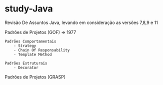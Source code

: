 # study-Java

Revisão De Assuntos Java, levando em consideração as versões 7,8,9 e 11

Padrões de Projetos (GOF) => 1977

	Padrões Comportamentais
		- Strategy
		- Chain Of Responsability
		- Template Method

	Padrões Estruturais 
		- Decorator



Padrões de Projetos (GRASP)
